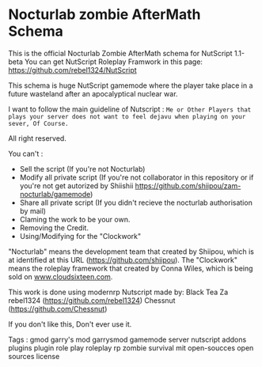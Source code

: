 Nocturlab zombie AfterMath Schema
========

This is the official Nocturlab Zombie AfterMath schema for NutScript 1.1-beta
You can get NutScript Roleplay Framwork in this page: https://github.com/rebel1324/NutScript

This schema is huge NutScript gamemode where the player take place in a future wasteland after an apocalyptical nuclear war.

I want to follow the main guideline of Nutscript : `Me or Other Players that plays your server does not want to feel dejavu when playing on your sever, Of Course.`

All right reserved.

You can't :
- Sell the script (If you're not Nocturlab)
- Modify all private script (If you're not collaborator in this repository or if you're not get autorized by Shiishii https://github.com/shiipou/zam-nocturlab/gamemode)
- Share all private script (If you didn't recieve the nocturlab authorisation by mail)
- Claming the work to be your own.
- Removing the Credit.
- Using/Modifying for the "Clockwork"

"Nocturlab" means the development team that created by Shiipou, which is at identified at this URL (https://github.com/shiipou).
The "Clockwork" means the roleplay framework that created by Conna Wiles, which is being sold on www.cloudsixteen.com.

This work is done using modernrp Nutscript made by:
Black Tea Za rebel1324 (https://github.com/rebel1324)
Chessnut (https://github.com/Chessnut)

If you don't like this, Don't ever use it.

Tags : 
gmod garry's mod garrysmod gamemode server nutscript addons plugins plugin role play roleplay rp zombie survival mit open-soucces open sources license
